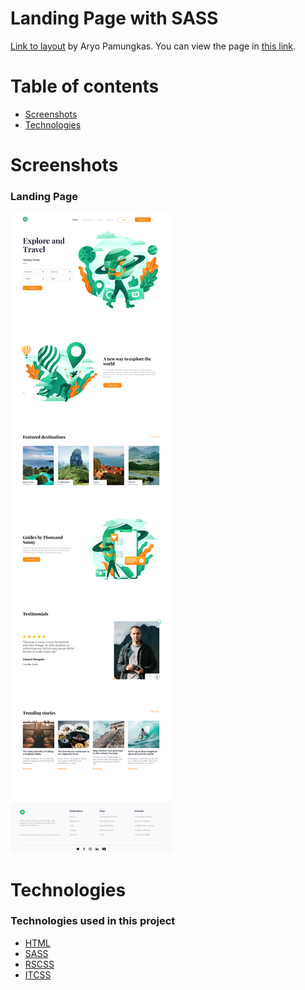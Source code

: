 # Landing Page with SASS

[Link to layout](https://www.figma.store/download/tour-and-travel-website-for-figma/) by Aryo Pamungkas. You can view the page in [this link](https://saviomisael.github.io/landing-page-sass/).

# Table of contents

- [Screenshots](#screenshots)
- [Technologies](#technologies)

# Screenshots

### Landing Page

![](/screenshots/screenshot.png)

# Technologies

### Technologies used in this project

- [HTML](https://developer.mozilla.org/pt-BR/docs/Web/HTML)
- [SASS](https://sass-lang.com/)
- [RSCSS](https://rscss.io/)
- [ITCSS](https://itcss.io/)
